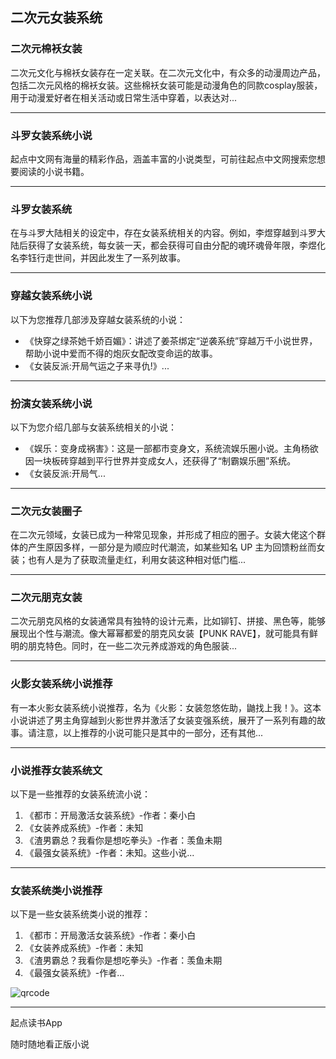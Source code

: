 ## 二次元女装系统

### 二次元棉袄女装

二次元文化与棉袄女装存在一定关联。在二次元文化中，有众多的动漫周边产品，包括二次元风格的棉袄女装。这些棉袄女装可能是动漫角色的同款cosplay服装，用于动漫爱好者在相关活动或日常生活中穿着，以表达对...

---

### 斗罗女装系统小说

起点中文网有海量的精彩作品，涵盖丰富的小说类型，可前往起点中文网搜索您想要阅读的小说书籍。

---

### 斗罗女装系统

在与斗罗大陆相关的设定中，存在女装系统相关的内容。例如，李煜穿越到斗罗大陆后获得了女装系统，每女装一天，都会获得可自由分配的魂环魂骨年限，李煜化名李钰行走世间，并因此发生了一系列故事。

---

### 穿越女装系统小说

以下为您推荐几部涉及穿越女装系统的小说： 
- 《快穿之绿茶她千娇百媚》：讲述了姜茶绑定“逆袭系统”穿越万千小说世界，帮助小说中爱而不得的炮灰女配改变命运的故事。
- 《女装反派:开局气运之子来寻仇!》...

---

### 扮演女装系统小说

以下为您介绍几部与女装系统相关的小说：
- 《娱乐：变身成祸害》：这是一部都市变身文，系统流娱乐圈小说。主角杨欲因一块板砖穿越到平行世界并变成女人，还获得了“制霸娱乐圈”系统。
- 《女装反派:开局气...

---

### 二次元女装圈子

在二次元领域，女装已成为一种常见现象，并形成了相应的圈子。女装大佬这个群体的产生原因多样，一部分是为顺应时代潮流，如某些知名 UP 主为回馈粉丝而女装；也有人是为了获取流量走红，利用女装这种相对低门槛...

---

### 二次元朋克女装

二次元朋克风格的女装通常具有独特的设计元素，比如铆钉、拼接、黑色等，能够展现出个性与潮流。像大幂幂都爱的朋克风女装【PUNK RAVE】，就可能具有鲜明的朋克特色。同时，在一些二次元养成游戏的角色服装...

---

### 火影女装系统小说推荐

有一本火影女装系统小说推荐，名为《火影：女装忽悠佐助，鼬找上我！》。这本小说讲述了男主角穿越到火影世界并激活了女装变强系统，展开了一系列有趣的故事。请注意，以上推荐的小说可能只是其中的一部分，还有其他...

---

### 小说推荐女装系统文

以下是一些推荐的女装系统流小说：
1. 《都市：开局激活女装系统》-作者：秦小白
2. 《女装养成系统》-作者：未知
3. 《渣男霸总？我看你是想吃拳头》-作者：羡鱼未期
4. 《最强女装系统》-作者：未知。这些小说...

---

### 女装系统类小说推荐

以下是一些女装系统类小说的推荐：
1. 《都市：开局激活女装系统》-作者：秦小白
2. 《女装养成系统》-作者：未知
3. 《渣男霸总？我看你是想吃拳头》-作者：羡鱼未期
4. 《最强女装系统》-作者...

![qrcode](https://imgservices-1252317822.image.myqcloud.com/coco/s03032023/fb9dbdd4.avvf16.png)

---

起点读书App

随时随地看正版小说